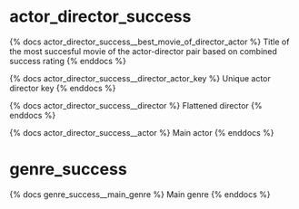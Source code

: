# actor_director_success

{% docs actor_director_success__best_movie_of_director_actor %}
Title of the most succesful movie of the actor-director pair based on combined success rating
{% enddocs %}

{% docs actor_director_success__director_actor_key %}
Unique actor director key
{% enddocs %}

{% docs actor_director_success__director %}
Flattened director
{% enddocs %}

{% docs actor_director_success__actor %}
Main actor
{% enddocs %}



# genre_success
{% docs genre_success__main_genre %}
Main genre
{% enddocs %}
